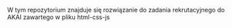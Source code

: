 <p>W tym repozytorium znajduje się rozwiązanie do zadania rekrutacyjnego do AKAI zawartego w pliku html-css-js  </p>
